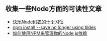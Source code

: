 ## 收集一些Node方面的可读性文章

* [快乐Node码农的十个习惯](http://www.infoq.com/cn/articles/node.js-habits)
* [npm install --save no longer using tildes](http://fredkschott.com/post/2014/02/npm-no-longer-defaults-to-tildes/)
* [如何使用NPM来管理你的Node.js依赖](http://www.infoq.com/cn/articles/msh-using-npm-manage-node.js-dependence/)

